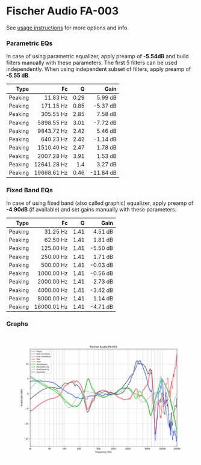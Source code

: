 # Fischer Audio FA-003
See [usage instructions](https://github.com/jaakkopasanen/AutoEq#usage) for more options and info.

### Parametric EQs
In case of using parametric equalizer, apply preamp of **-5.54dB** and build filters manually
with these parameters. The first 5 filters can be used independently.
When using independent subset of filters, apply preamp of **-5.55 dB**.

| Type    | Fc          |    Q | Gain      |
|--------:|------------:|-----:|----------:|
| Peaking | 11.83 Hz    | 0.29 | 5.99 dB   |
| Peaking | 171.15 Hz   | 0.85 | -5.37 dB  |
| Peaking | 305.55 Hz   | 2.85 | 7.58 dB   |
| Peaking | 5898.55 Hz  | 3.01 | -7.72 dB  |
| Peaking | 9843.72 Hz  | 2.42 | 5.46 dB   |
| Peaking | 640.23 Hz   | 2.42 | -1.14 dB  |
| Peaking | 1510.40 Hz  | 2.47 | 1.78 dB   |
| Peaking | 2007.28 Hz  | 3.91 | 1.53 dB   |
| Peaking | 12641.28 Hz | 1.4  | 3.27 dB   |
| Peaking | 19668.61 Hz | 0.46 | -11.84 dB |

### Fixed Band EQs
In case of using fixed band (also called graphic) equalizer, apply preamp of **-4.90dB**
(if available) and set gains manually with these parameters.

| Type    | Fc          |    Q | Gain     |
|--------:|------------:|-----:|---------:|
| Peaking | 31.25 Hz    | 1.41 | 4.51 dB  |
| Peaking | 62.50 Hz    | 1.41 | 1.81 dB  |
| Peaking | 125.00 Hz   | 1.41 | -5.50 dB |
| Peaking | 250.00 Hz   | 1.41 | 1.71 dB  |
| Peaking | 500.00 Hz   | 1.41 | -0.03 dB |
| Peaking | 1000.00 Hz  | 1.41 | -0.56 dB |
| Peaking | 2000.00 Hz  | 1.41 | 2.73 dB  |
| Peaking | 4000.00 Hz  | 1.41 | -3.42 dB |
| Peaking | 8000.00 Hz  | 1.41 | 1.14 dB  |
| Peaking | 16000.01 Hz | 1.41 | -4.71 dB |

### Graphs
![](./Fischer%20Audio%20FA-003.png)